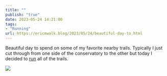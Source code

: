 ```yaml
---
title: ""
publish: "true"
date: 2023-05-24 14:21:00
tags:
- "Running"
url: https://ericmwalk.blog/2023/05/24/beautiful-day-to.html
---
```

Beautiful day to spend on some of my favorite nearby trails. Typically I just cut through from one side of the conservatory to the other but today I decided to [run](https://strava.com/activities/9132624304) all of the trails.


![](https://ericmwalk.blog/uploads/2023/9eac458dd5.jpg)